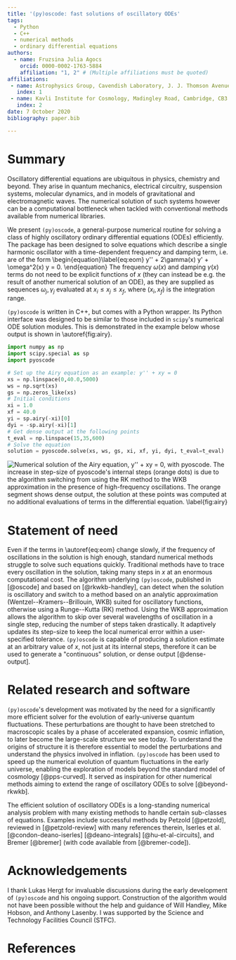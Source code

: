 ```yaml
---
title: '(py)oscode: fast solutions of oscillatory ODEs'
tags:
  - Python
  - C++
  - numerical methods
  - ordinary differential equations
authors:
  - name: Fruzsina Julia Agocs
    orcid: 0000-0002-1763-5884
    affiliation: "1, 2" # (Multiple affiliations must be quoted)
affiliations:
 - name: Astrophysics Group, Cavendish Laboratory, J. J. Thomson Avenue, Cambridge, CB3 0HE, UK
   index: 1
 - name: Kavli Institute for Cosmology, Madingley Road, Cambridge, CB3 0HA, UK
   index: 2
date: 7 October 2020
bibliography: paper.bib

---
```


# Summary

Oscillatory differential equations are ubiquitous in physics, chemistry and beyond. They arise in
quantum mechanics, electrical circuitry, suspension systems, molecular dynamics,
and in models of gravitational and electromagnetic waves.
The numerical solution of such systems however can be a computational bottleneck when tackled with conventional methods
available from numerical libraries. 

We present `(py)oscode`, a general-purpose numerical routine for solving a class of highly
oscillatory ordinary differential equations (ODEs) efficiently. The package has
been designed to solve equations which describe a single harmonic oscillator
with a time-dependent frequency and damping term, i.e. are of the form
\begin{equation}\label{eq:eom}
y'' + 2\gamma(x) y' + \omega^2(x) y = 0.
\end{equation}
The frequency $\omega(x)$ and damping $\gamma(x)$ terms do not need
to be explicit functions of $x$ (they can instead be e.g. the result of another
numerical solution of an ODE), as they are supplied as sequences $\omega_j,
\gamma_j$ evaluated at $x_i \leq x_j \leq x_f$, where $(x_i, x_f)$ is the
integration range.

`(py)oscode` is written in C++, but comes with a Python wrapper.
Its Python interface was designed to be similar to those included in `scipy`'s numerical ODE solution
modules. This is demonstrated in the example below whose output is shown in
\autoref{fig:airy}.

```python
import numpy as np
import scipy.special as sp
import pyoscode

# Set up the Airy equation as an example: y'' + xy = 0
xs = np.linspace(0,40.0,5000)
ws = np.sqrt(xs)
gs = np.zeros_like(xs)
# Initial conditions
xi = 1.0
xf = 40.0
yi = sp.airy(-xi)[0]
dyi = -sp.airy(-xi)[1]
# Get dense output at the following points
t_eval = np.linspace(15,35,600)
# Solve the equation
solution = pyoscode.solve(xs, ws, gs, xi, xf, yi, dyi, t_eval=t_eval)
```

![Numerical solution of the Airy equation, $y'' + xy = 0$, with `pyoscode`. The
increase in step-size of `pyoscode`'s internal steps (orange dots) is due to the
algorithm switching from using the RK method to the WKB approximation in the presence of high-frequency
oscillations. The orange segment shows dense output, the solution at these
points was computed at no additional evaluations of terms in the differential
equation. \label{fig:airy}](../examples/images/airy.png)

# Statement of need 

Even if the terms in \autoref{eq:eom} change slowly, if the frequency of
oscillations in the solution is high enough, standard numerical methods struggle
to solve such equations quickly. Traditional methods have to trace every
oscillation in the solution, taking many steps in $x$ at an enormous
computational cost. The algorithm underlying `(py)oscode`, published in
[@oscode] and based on [@rkwkb-handley], can detect when the solution is oscillatory and switch to a method
based on an analytic approximation (Wentzel--Kramers--Brillouin, WKB) suited for
oscillatory functions, otherwise using a Runge--Kutta (RK) method. Using the WKB
approximation allows the algorithm to skip over several wavelengths of
oscillation in a single step, reducing the number of steps taken drastically. It
adaptively updates its step-size to keep the local numerical error within a
user-specified tolerance. `(py)oscode` is capable of producing a solution estimate
at an arbitrary value of $x$, not just at its internal steps, therefore it can
be used to generate a "continuous" solution, or dense output [@dense-output]. 

# Related research and software

`(py)oscode`'s development was motivated by the need for a significantly more
efficient solver for the evolution of early-universe quantum fluctuations. These
perturbations are thought to have been stretched to macroscopic scales by a
phase of accelerated expansion, cosmic inflation, to later become the
large-scale structure we see today. To understand the origins of structure it
is therefore essential to model the perturbations and understand the physics
involved in inflation. `(py)oscode` has been used to speed up the numerical evolution of quantum
fluctuations in the early universe, enabling the exploration of models beyond
the standard model of cosmology [@pps-curved]. It served as inspiration for
other numerical methods aiming to extend the range of oscillatory ODEs to solve
[@beyond-rkwkb]. 

The efficient solution of oscillatory ODEs is a long-standing
numerical analysis problem with many existing methods to handle certain
sub-classes of equations. Examples include successful methods by Petzold [@petzold], reviewed in [@petzold-review] with many references therein, 
Iserles et al. [@condon-deano-iserles] [@deano-integrals] [@hu-et-al-circuits], and Bremer [@bremer] (with code available from [@bremer-code]).

# Acknowledgements

I thank Lukas Hergt for invaluable discussions during the early development of
`(py)oscode` and his ongoing support. Construction of the algorithm would not have been possible
without the help and guidance of Will Handley, Mike Hobson, and Anthony Lasenby. 
I was supported by the Science and Technology Facilities Council (STFC).

# References

